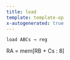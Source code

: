 ```yaml
---
title: load
template: template-op
x-autogenerated: true
---
```


`load ABCs → reg`

RA = mem[RB + Cs : 8]
